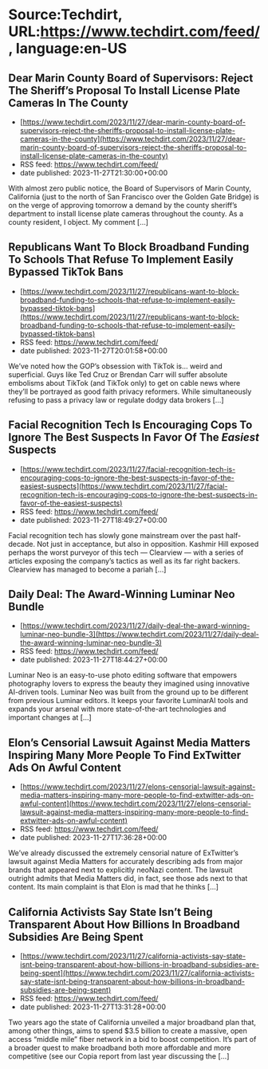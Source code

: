 # Source:Techdirt, URL:https://www.techdirt.com/feed/, language:en-US

## Dear Marin County Board of Supervisors: Reject The Sheriff’s Proposal To Install License Plate Cameras In The County
 - [https://www.techdirt.com/2023/11/27/dear-marin-county-board-of-supervisors-reject-the-sheriffs-proposal-to-install-license-plate-cameras-in-the-county](https://www.techdirt.com/2023/11/27/dear-marin-county-board-of-supervisors-reject-the-sheriffs-proposal-to-install-license-plate-cameras-in-the-county)
 - RSS feed: https://www.techdirt.com/feed/
 - date published: 2023-11-27T21:30:00+00:00

With almost zero public notice, the Board of Supervisors of Marin County, California (just to the north of San Francisco over the Golden Gate Bridge) is on the verge of approving tomorrow a demand by the county sheriff’s department to install license plate cameras throughout the county. As a county resident, I object. My comment [&#8230;]

## Republicans Want To Block Broadband Funding To Schools That Refuse To Implement Easily Bypassed TikTok Bans
 - [https://www.techdirt.com/2023/11/27/republicans-want-to-block-broadband-funding-to-schools-that-refuse-to-implement-easily-bypassed-tiktok-bans](https://www.techdirt.com/2023/11/27/republicans-want-to-block-broadband-funding-to-schools-that-refuse-to-implement-easily-bypassed-tiktok-bans)
 - RSS feed: https://www.techdirt.com/feed/
 - date published: 2023-11-27T20:01:58+00:00

We&#8217;ve noted how the GOP&#8217;s obsession with TikTok is&#8230; weird and superficial. Guys like Ted Cruz or Brendan Carr will suffer absolute embolisms about TikTok (and TikTok only) to get on cable news where they&#8217;ll be portrayed as good faith privacy reformers. While simultaneously refusing to pass a privacy law or regulate dodgy data brokers [&#8230;]

## Facial Recognition Tech Is Encouraging Cops To Ignore The Best Suspects In Favor Of The *Easiest* Suspects
 - [https://www.techdirt.com/2023/11/27/facial-recognition-tech-is-encouraging-cops-to-ignore-the-best-suspects-in-favor-of-the-easiest-suspects](https://www.techdirt.com/2023/11/27/facial-recognition-tech-is-encouraging-cops-to-ignore-the-best-suspects-in-favor-of-the-easiest-suspects)
 - RSS feed: https://www.techdirt.com/feed/
 - date published: 2023-11-27T18:49:27+00:00

Facial recognition tech has slowly gone mainstream over the past half-decade. Not just in acceptance, but also in opposition. Kashmir Hill exposed perhaps the worst purveyor of this tech &#8212; Clearview &#8212; with a series of articles exposing the company&#8217;s tactics as well as its far right backers. Clearview has managed to become a pariah [&#8230;]

## Daily Deal: The Award-Winning Luminar Neo Bundle
 - [https://www.techdirt.com/2023/11/27/daily-deal-the-award-winning-luminar-neo-bundle-3](https://www.techdirt.com/2023/11/27/daily-deal-the-award-winning-luminar-neo-bundle-3)
 - RSS feed: https://www.techdirt.com/feed/
 - date published: 2023-11-27T18:44:27+00:00

Luminar Neo is an easy-to-use photo editing software that empowers photography lovers to express the beauty they imagined using innovative AI-driven tools. Luminar Neo was built from the ground up to be different from previous Luminar editors. It keeps your favorite LuminarAI tools and expands your arsenal with more state-of-the-art technologies and important changes at [&#8230;]

## Elon’s Censorial Lawsuit Against Media Matters Inspiring Many More People To Find ExTwitter Ads On Awful Content
 - [https://www.techdirt.com/2023/11/27/elons-censorial-lawsuit-against-media-matters-inspiring-many-more-people-to-find-extwitter-ads-on-awful-content](https://www.techdirt.com/2023/11/27/elons-censorial-lawsuit-against-media-matters-inspiring-many-more-people-to-find-extwitter-ads-on-awful-content)
 - RSS feed: https://www.techdirt.com/feed/
 - date published: 2023-11-27T17:36:28+00:00

We’ve already discussed the extremely censorial nature of ExTwitter’s lawsuit against Media Matters for accurately describing ads from major brands that appeared next to explicitly neoNazi content. The lawsuit outright admits that Media Matters did, in fact, see those ads next to that content. Its main complaint is that Elon is mad that he thinks [&#8230;]

## California Activists Say State Isn’t Being Transparent About How Billions In Broadband Subsidies Are Being Spent
 - [https://www.techdirt.com/2023/11/27/california-activists-say-state-isnt-being-transparent-about-how-billions-in-broadband-subsidies-are-being-spent](https://www.techdirt.com/2023/11/27/california-activists-say-state-isnt-being-transparent-about-how-billions-in-broadband-subsidies-are-being-spent)
 - RSS feed: https://www.techdirt.com/feed/
 - date published: 2023-11-27T13:31:28+00:00

Two years ago the state of California unveiled a major broadband plan that, among other things, aims to spend $3.5 billion to create a massive, open access “middle mile” fiber network in a bid to boost competition. It’s part of a broader quest to make broadband both more affordable and more competitive (see our Copia report from last year discussing the [&#8230;]


